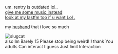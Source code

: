 um. rentry is outdated lol..  
[give me some music instead](https://joel.123guestbook.com/)  
[look at my lastfm too if u want Lol .](https://www.last.fm/user/snakecore)  

my [husband](https://github.com/DELUXEB0MB) that i love so much

![slugcat](https://github.com/METALLlCA/METALLlCA/assets/116941296/39747d21-f81e-4937-ae25-e7e482ad4c53)   
also Im Barely 15 Please stop being weird!!! thank You   
adults Can interact I guess Just limit Interaction

